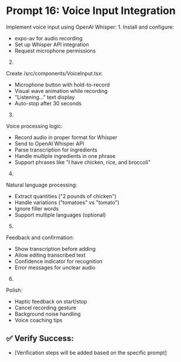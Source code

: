 # Prompt 16: Voice Input Integration

Implement voice input using OpenAI Whisper:
1.
Install and configure:
 - expo-av for audio recording
 - Set up Whisper API integration
 - Request microphone permissions
2.
Create /src/components/VoiceInput.tsx:
 - Microphone button with hold-to-record
 - Visual wave animation while recording
 - "Listening..." text display
 - Auto-stop after 30 seconds
3.
Voice processing logic:
 - Record audio in proper format for Whisper
 - Send to OpenAI Whisper API
 - Parse transcription for ingredients
 - Handle multiple ingredients in one phrase
 - Support phrases like "I have chicken, rice, and broccoli"
4.
Natural language processing:
 - Extract quantities ("2 pounds of chicken")
 - Handle variations ("tomatoes" vs "tomato")
 - Ignore filler words
 - Support multiple languages (optional)
5.
Feedback and confirmation:
 - Show transcription before adding
 - Allow editing transcribed text
 - Confidence indicator for recognition
 - Error messages for unclear audio
6.
Polish:
 - Haptic feedback on start/stop
 - Cancel recording gesture
 - Background noise handling
 - Voice coaching tips

## ✅ Verify Success:
- [Verification steps will be added based on the specific prompt]
